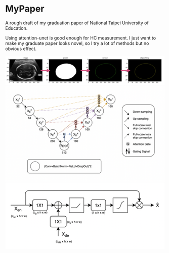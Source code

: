 # MyPaper
A rough draft of my graduation paper of National Taipei University of Education.

Using attention-unet is good enough for HC measurement. I just want to make my graduate paper looks novel, so I try a lot of methods but no obvious effect.

![low Chart](FlowChart.png "Flow Chart")
![ATUnet3+ Network structure](RevUnet3+.png "RevUnet3+")
![Attention Gate](attentiongate.png "Attention Gate")
